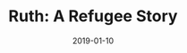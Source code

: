 ---
date: 2019-01-10
dateYear: 2019
isbn: 
title: "Ruth: A Refugee Story"
subtitle: 
description: 
cover: cover-ruth-a-refugee-story.png
pageCount: 439
authors: Matt Mikalatos
publishers: Tyndale House Publishers, Inc.
published: 2018
publishedYear: 2017
shelves:
---